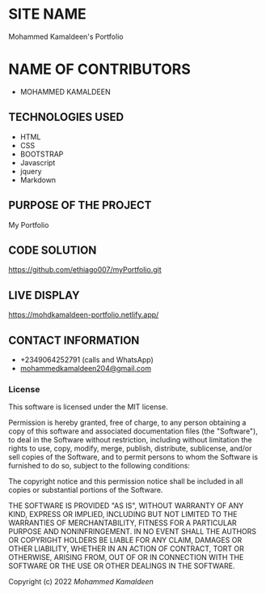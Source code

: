 # SITE NAME
Mohammed Kamaldeen's Portfolio


# NAME OF CONTRIBUTORS
* MOHAMMED KAMALDEEN


## TECHNOLOGIES USED
* HTML
* CSS
* BOOTSTRAP
* Javascript
* jquery
* Markdown

## PURPOSE OF THE PROJECT
My Portfolio

## CODE SOLUTION

https://github.com/ethiago007/myPortfolio.git





## LIVE DISPLAY
https://mohdkamaldeen-portfolio.netlify.app/



## CONTACT INFORMATION
* +2349064252791 (calls and WhatsApp)
* mohammedkamaldeen204@gmail.com





### License

This software is licensed under the MIT license.

Permission is hereby granted, free of charge, to any person obtaining a copy of this software and associated documentation files (the "Software"), to deal in the Software without restriction, including without limitation the rights to use, copy, modify, merge, publish, distribute, sublicense, and/or sell copies of the Software, and to permit persons to whom the Software is furnished to do so, subject to the following conditions:

The copyright notice and this permission notice shall be included in all copies or substantial portions of the Software.

THE SOFTWARE IS PROVIDED "AS IS", WITHOUT WARRANTY OF ANY KIND, EXPRESS OR IMPLIED, INCLUDING BUT NOT LIMITED TO THE WARRANTIES OF MERCHANTABILITY, FITNESS FOR A PARTICULAR PURPOSE AND NONINFRINGEMENT. IN NO EVENT SHALL THE AUTHORS OR COPYRIGHT HOLDERS BE LIABLE FOR ANY CLAIM, DAMAGES OR OTHER LIABILITY, WHETHER IN AN ACTION OF CONTRACT, TORT OR OTHERWISE, ARISING FROM, OUT OF OR IN CONNECTION WITH THE SOFTWARE OR THE USE OR OTHER DEALINGS IN THE SOFTWARE.

Copyright (c) 2022 *Mohammed Kamaldeen*